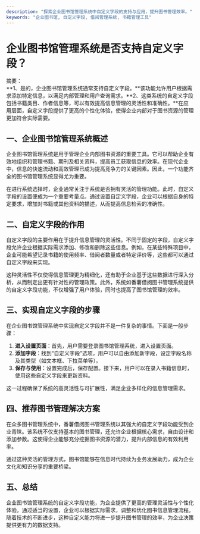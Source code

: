 ```yaml
---
description: "探索企业图书馆管理系统中自定义字段的支持与应用，提升图书管理效率。"
keywords: "企业图书馆, 自定义字段, 借阅管理系统, 书籍管理工具"
---
```

# 企业图书馆管理系统是否支持自定义字段？

摘要：  
**1、是的，企业图书馆管理系统通常支持自定义字段。**该功能允许用户根据需求添加特定信息，以满足内部管理和用户查询需求。**2、这类系统的自定义字段包括书籍类目、作者信息等，可以有效提高信息管理的灵活性和准确性。**在应用层面，自定义字段提供了更高的个性化体验，使得企业内部对于图书资源的管理更加符合实际需要。

## 一、企业图书馆管理系统概述

企业图书馆管理系统是用于管理企业内部图书资源的重要工具。它可以帮助企业有效地组织和管理书籍、期刊及相关资料，提高员工获取信息的效率。在现代企业中，信息的快速流动和高效管理已成为提高竞争力的关键因素。因此，一个功能齐全的图书馆管理系统显得尤为重要。

在进行系统选择时，企业通常关注于系统是否拥有灵活的管理功能。此时，自定义字段的设置便成为一个重要考量点。通过设置自定义字段，企业可以根据自身的特定要求，增加对书籍或其他资料的描述，从而提高信息检索的准确性。

## 二、自定义字段的作用

自定义字段的主要作用在于提升信息管理的灵活性。不同于固定的字段，自定义字段允许企业根据实际需求添加、修改和删除这些信息。例如，在某些特殊项目中，企业可能希望记录书籍的使用频率、借阅者数量或者特定评价等，这些都可以通过自定义字段来实现。

这种灵活性不仅使得信息管理更为精细化，还有助于企业基于这些数据进行深入分析，从而制定出更有针对性的管理政策。此外，系统如番薯借阅图书管理系统提供的自定义字段功能，不仅增强了用户体验，同时也提高了图书馆管理的效率。

## 三、实现自定义字段的步骤

在企业图书馆管理系统中实现自定义字段并不是一件复杂的事情。下面是一般步骤：

1. **进入设置页面**：首先，用户需要登录图书馆管理系统，进入设置页面。
2. **添加字段**：找到“自定义字段”选项，用户可以自由添加新字段，设定字段名称及其类型（如文本框、下拉菜单等）。
3. **保存与使用**：设置完成后，保存配置。接下来，用户可以在录入书籍信息时，使用这些自定义字段来更新资料。

这一过程确保了系统的高灵活性与可扩展性，满足企业多样化的信息管理需求。

## 四、推荐图书管理解决方案

在众多图书管理系统中，番薯借阅图书管理系统以其强大的自定义字段功能受到企业青睐。该系统不仅支持基本的图书管理，还允许企业根据核心需求，自由设计和添加参数。这使得企业能够充分挖掘图书资源的潜力，提升内部信息的有效利用率。

通过这种灵活的管理方式，图书馆能够在信息时代持续为业务发展助力，成为企业文化和知识分享的重要桥梁。

## 五、总结

企业图书馆管理系统的自定义字段功能，为企业提供了更高的管理灵活性与个性化体验。通过适当的设置，企业可以根据实际需求，调整和优化图书信息管理流程。随着技术的不断进步，这种自定义能力将进一步提升图书管理的效率，为企业决策提供更有力的数据支持。
